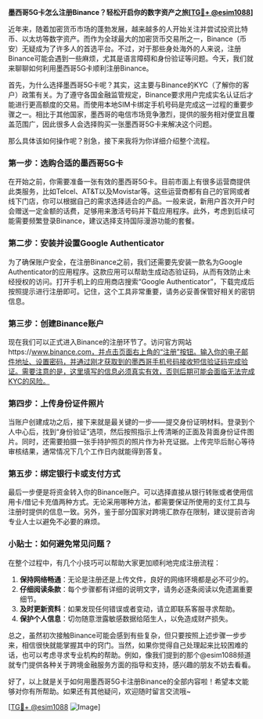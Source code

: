 **墨西哥5G卡怎么注册Binance？轻松开启你的数字资产之旅[[TG💪+ @esim1088](https://t.me/s/esim1088)]**

近年来，随着加密货币市场的蓬勃发展，越来越多的人开始关注并尝试投资比特币、以太坊等数字资产。而作为全球最大的加密货币交易所之一，Binance（币安）无疑成为了许多人的首选平台。不过，对于那些身处海外的人来说，注册Binance可能会遇到一些麻烦，尤其是语言障碍和身份验证等问题。今天，我们就来聊聊如何利用墨西哥5G卡顺利注册Binance。

首先，为什么选择墨西哥5G卡呢？其实，这主要与Binance的KYC（了解你的客户）政策有关。为了遵守各国金融监管规定，Binance要求用户完成实名认证后才能进行更高额度的交易。而使用本地SIM卡绑定手机号码是完成这一过程的重要步骤之一。相比于其他国家，墨西哥的电信市场竞争激烈，提供的服务相对便宜且覆盖范围广，因此很多人会选择购买一张墨西哥5G卡来解决这个问题。

那么具体该如何操作呢？别急，接下来我将为你详细介绍整个流程。

### 第一步：选购合适的墨西哥5G卡

在开始之前，你需要准备一张有效的墨西哥5G卡。目前市面上有很多运营商提供此类服务，比如Telcel、AT&T以及Movistar等。这些运营商都有自己的官网或者线下门店，你可以根据自己的需求选择适合的产品。一般来说，新用户首次开户时会赠送一定金额的话费，足够用来激活号码并下载应用程序。此外，考虑到后续可能需要频繁登录Binance，建议选择支持国际漫游功能的套餐。

### 第二步：安装并设置Google Authenticator

为了确保账户安全，在注册Binance之前，我们还需要先安装一款名为Google Authenticator的应用程序。这款应用可以帮助生成动态验证码，从而有效防止未经授权的访问。打开手机上的应用商店搜索“Google Authenticator”，下载完成后按照提示进行注册即可。记住，这个工具非常重要，请务必妥善保管好相关的密钥信息。

### 第三步：创建Binance账户

现在我们可以正式进入Binance的注册环节了。访问官方网站https://www.binance.com，并点击页面右上角的“注册”按钮。输入你的电子邮件地址、设置密码，并通过刚才获取到的墨西哥手机号码接收短信验证码完成验证。需要注意的是，这里填写的信息必须真实有效，否则后期可能会面临无法完成KYC的风险。

### 第四步：上传身份证件照片

当账户创建成功之后，接下来就是最关键的一步——提交身份证明材料。登录到个人中心后，找到“身份验证”选项，然后按照指示上传清晰的正面及背面身份证件图片。同时，还需要拍摄一张手持护照页的照片作为补充证据。上传完毕后耐心等待审核结果，通常情况下几个工作日内就能得到答复。

### 第五步：绑定银行卡或支付方式

最后一步便是将资金转入你的Binance账户。可以选择直接从银行转账或者使用信用卡/借记卡充值两种方式。无论采用哪种方法，都需要保证所使用的支付工具与注册时提供的信息一致。另外，鉴于部分国家对跨境汇款存在限制，建议提前咨询专业人士以避免不必要的麻烦。

### 小贴士：如何避免常见问题？

在整个过程中，有几个小技巧可以帮助大家更加顺利地完成注册流程：

1. **保持网络畅通**：无论是注册还是上传文件，良好的网络环境都是必不可少的。
2. **仔细阅读条款**：每个步骤都有详细的说明文字，请务必逐条阅读以免遗漏重要细节。
3. **及时更新资料**：如果发现任何错误或者变动，请立即联系客服寻求帮助。
4. **保护个人信息**：切勿随意泄露敏感数据给陌生人，以免造成财产损失。

总之，虽然初次接触Binance可能会感到有些复杂，但只要按照上述步骤一步步来，相信很快就能掌握其中的窍门。当然，如果你觉得自己处理起来比较困难的话，也可以考虑寻求专业机构的帮助。例如，像我们提到的那个@esim1088频道就专门提供各种关于跨境金融服务方面的指导和支持，感兴趣的朋友不妨去看看。

好了，以上就是关于如何用墨西哥5G卡注册Binance的全部内容啦！希望本文能够对你有所帮助。如果还有其他疑问，欢迎随时留言交流哦~

[[TG💪+ @esim1088](https://t.me/s/esim1088) ![Image](https://i.postimg.cc/4NQfJmqS/Snipaste-2025-05-13-00-14-12.png)]